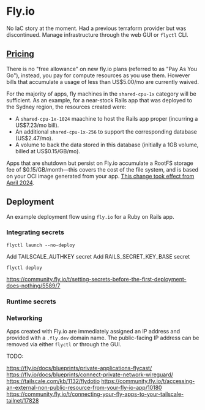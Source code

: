 # Fly.io

No IaC story at the moment. Had a previous terraform provider but was discontinued. Manage infrastructure through the web GUI or `flyctl` CLI.

## [Pricing][1]

There is no "free allowance" on new fly.io plans (referred to as "Pay As You Go"), instead, you pay for compute resources as you use them.
However bills that accumulate a usage of less than US$5.00/mo are currently waived.

For the majority of apps, fly machines in the `shared-cpu-1x` category will be sufficient.
As an example, for a near-stock Rails app that was deployed to the Sydney region, the resources created were:

* A `shared-cpu-1x-1024` maachine to host the Rails app proper (incurring a US$7.23/mo bill).
* An additional `shared-cpu-1x-256` to support the corresponding database (US$2.47/mo).
* A volume to back the data stored in this database (initially a 1GB volume, billed at US$0.15/GB/mo).

Apps that are shutdown but persist on Fly.io accumulate a RootFS storage fee of $0.15/GB/month—this covers the cost of the file system, and is based on your OCI image generated from your app.
[This change took effect from April 2024][2].

## Deployment

An example deployment flow using `fly.io` for a Ruby on Rails app.

### Integrating secrets

`flyctl launch --no-deploy`

Add TAILSCALE_AUTHKEY secret
Add RAILS_SECRET_KEY_BASE secret

`flyctl deploy`

https://community.fly.io/t/setting-secrets-before-the-first-deployment-does-nothing/5589/7


### Runtime secrets


### Networking

Apps created with Fly.io are immediately assigned an IP address and provided with a `.fly.dev` domain name.
The public-facing IP address can be removed via either `flyctl` or through the GUI.

TODO:

https://fly.io/docs/blueprints/private-applications-flycast/
https://fly.io/docs/blueprints/connect-private-network-wireguard/
https://tailscale.com/kb/1132/flydotio
https://community.fly.io/t/accessing-an-external-non-public-resource-from-your-fly-io-app/10180
https://community.fly.io/t/connecting-your-fly-apps-to-your-tailscale-tailnet/17828

[1]: https://fly.io/docs/about/pricing/
[2]: https://community.fly.io/t/we-are-going-to-start-collecting-charges-for-stopped-machines-rootfs-starting-april-25th/17825
